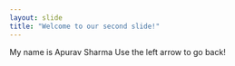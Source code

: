 ```yaml
---
layout: slide
title: "Welcome to our second slide!"
---
```

My name is Apurav Sharma
Use the left arrow to go back!
